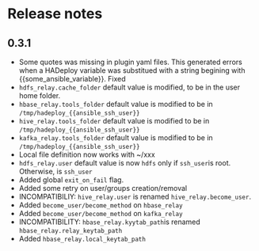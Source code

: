 # Release notes

## 0.3.1

- Some quotes was missing in plugin yaml files. This generated errors when a HADeploy variable was substitued with a string begining with {{some_ansible_variable}}. Fixed
- `hdfs_relay.cache_folder` default value is modified, to be in the user home folder.
- `hbase_relay.tools_folder` default value is modified to be in `/tmp/hadeploy_{{ansible_ssh_user}}`
- `hive_relay.tools_folder` default value is modified to be in `/tmp/hadeploy_{{ansible_ssh_user}}`
- `kafka_relay.tools_folder` default value is modified to be in `/tmp/hadeploy_{{ansible_ssh_user}}`
- Local file definition now works with ~/xxx
- `hdfs_relay.user` default value is now `hdfs` only if `ssh_user`is root. Otherwise, is `ssh_user`
- Added global `exit_on_fail` flag.
- Added some retry on user/groups creation/removal
- INCOMPATIBILIY: `hive_relay.user` is renamed `hive_relay.become_user`.
- Added `become_user/become_method` on `hbase_relay`
- Added `become_user/become_method` on `kafka_relay`
- INCOMPATIBILITY: `hbase_relay.kyytab_path`is renamed `hbase_relay.relay_keytab_path`
- Added `hbase_relay.local_keytab_path`


